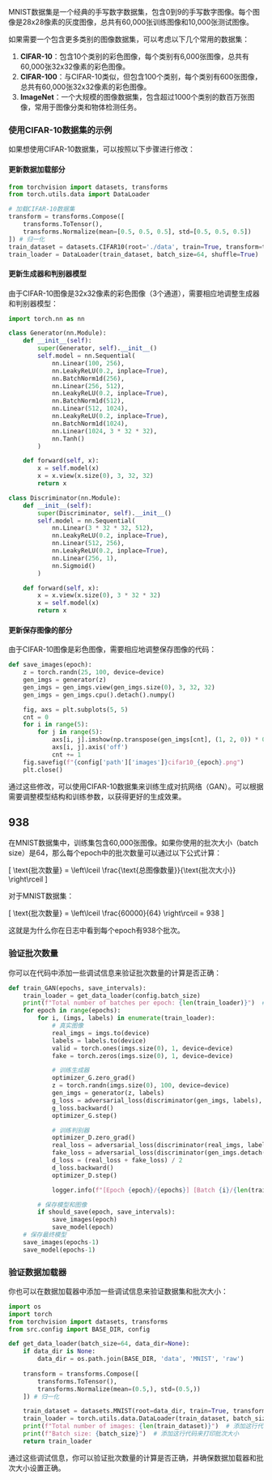 MNIST数据集是一个经典的手写数字数据集，包含0到9的手写数字图像。每个图像是28x28像素的灰度图像，总共有60,000张训练图像和10,000张测试图像。

如果需要一个包含更多类别的图像数据集，可以考虑以下几个常用的数据集：

1. **CIFAR-10**：包含10个类别的彩色图像，每个类别有6,000张图像，总共有60,000张32x32像素的彩色图像。
2. **CIFAR-100**：与CIFAR-10类似，但包含100个类别，每个类别有600张图像，总共有60,000张32x32像素的彩色图像。
3. **ImageNet**：一个大规模的图像数据集，包含超过1000个类别的数百万张图像，常用于图像分类和物体检测任务。

### 使用CIFAR-10数据集的示例

如果想使用CIFAR-10数据集，可以按照以下步骤进行修改：

#### 更新数据加载部分
```python
from torchvision import datasets, transforms
from torch.utils.data import DataLoader

# 加载CIFAR-10数据集
transform = transforms.Compose([
    transforms.ToTensor(),
    transforms.Normalize(mean=[0.5, 0.5, 0.5], std=[0.5, 0.5, 0.5])
]) # 归一化
train_dataset = datasets.CIFAR10(root='./data', train=True, transform=transform, download=True)
train_loader = DataLoader(train_dataset, batch_size=64, shuffle=True)
```

#### 更新生成器和判别器模型
由于CIFAR-10图像是32x32像素的彩色图像（3个通道），需要相应地调整生成器和判别器模型：

```python
import torch.nn as nn

class Generator(nn.Module):
    def __init__(self):
        super(Generator, self).__init__()
        self.model = nn.Sequential(
            nn.Linear(100, 256),
            nn.LeakyReLU(0.2, inplace=True),
            nn.BatchNorm1d(256),
            nn.Linear(256, 512),
            nn.LeakyReLU(0.2, inplace=True),
            nn.BatchNorm1d(512),
            nn.Linear(512, 1024),
            nn.LeakyReLU(0.2, inplace=True),
            nn.BatchNorm1d(1024),
            nn.Linear(1024, 3 * 32 * 32),
            nn.Tanh()
        )

    def forward(self, x):
        x = self.model(x)
        x = x.view(x.size(0), 3, 32, 32)
        return x

class Discriminator(nn.Module):
    def __init__(self):
        super(Discriminator, self).__init__()
        self.model = nn.Sequential(
            nn.Linear(3 * 32 * 32, 512),
            nn.LeakyReLU(0.2, inplace=True),
            nn.Linear(512, 256),
            nn.LeakyReLU(0.2, inplace=True),
            nn.Linear(256, 1),
            nn.Sigmoid()
        )

    def forward(self, x):
        x = x.view(x.size(0), 3 * 32 * 32)
        x = self.model(x)
        return x
```

#### 更新保存图像的部分
由于CIFAR-10图像是彩色图像，需要相应地调整保存图像的代码：

```python
def save_images(epoch):
    z = torch.randn(25, 100, device=device)
    gen_imgs = generator(z)
    gen_imgs = gen_imgs.view(gen_imgs.size(0), 3, 32, 32)
    gen_imgs = gen_imgs.cpu().detach().numpy()

    fig, axs = plt.subplots(5, 5)
    cnt = 0
    for i in range(5):
        for j in range(5):
            axs[i, j].imshow(np.transpose(gen_imgs[cnt], (1, 2, 0)) * 0.5 + 0.5)  # 反归一化
            axs[i, j].axis('off')
            cnt += 1
    fig.savefig(f"{config['path']['images']}cifar10_{epoch}.png")
    plt.close()
```

通过这些修改，可以使用CIFAR-10数据集来训练生成对抗网络（GAN）。可以根据需要调整模型结构和训练参数，以获得更好的生成效果。


## 938

在MNIST数据集中，训练集包含60,000张图像。如果你使用的批次大小（batch size）是64，那么每个epoch中的批次数量可以通过以下公式计算：

\[ \text{批次数量} = \left\lceil \frac{\text{总图像数量}}{\text{批次大小}} \right\rceil \]

对于MNIST数据集：

\[ \text{批次数量} = \left\lceil \frac{60000}{64} \right\rceil = 938 \]

这就是为什么你在日志中看到每个epoch有938个批次。

### 验证批次数量
你可以在代码中添加一些调试信息来验证批次数量的计算是否正确：

```python
def train_GAN(epochs, save_intervals):
    train_loader = get_data_loader(config.batch_size)
    print(f"Total number of batches per epoch: {len(train_loader)}")  # 添加这行代码来打印每个epoch的批次数量
    for epoch in range(epochs):
        for i, (imgs, labels) in enumerate(train_loader):
            # 真实图像
            real_imgs = imgs.to(device)
            labels = labels.to(device)
            valid = torch.ones(imgs.size(0), 1, device=device)
            fake = torch.zeros(imgs.size(0), 1, device=device)

            # 训练生成器
            optimizer_G.zero_grad()
            z = torch.randn(imgs.size(0), 100, device=device)
            gen_imgs = generator(z, labels)
            g_loss = adversarial_loss(discriminator(gen_imgs, labels), valid)
            g_loss.backward()
            optimizer_G.step()

            # 训练判别器
            optimizer_D.zero_grad()
            real_loss = adversarial_loss(discriminator(real_imgs, labels), valid)
            fake_loss = adversarial_loss(discriminator(gen_imgs.detach(), labels), fake)
            d_loss = (real_loss + fake_loss) / 2
            d_loss.backward()
            optimizer_D.step()

            logger.info(f"[Epoch {epoch}/{epochs}] [Batch {i}/{len(train_loader)}] [D loss: {d_loss.item()}] [G loss: {g_loss.item()}]")

        # 保存模型和图像
        if should_save(epoch, save_intervals):
            save_images(epoch)
            save_model(epoch)
    # 保存最终模型
    save_images(epochs-1)
    save_model(epochs-1)
```

### 验证数据加载器
你也可以在数据加载器中添加一些调试信息来验证数据集和批次大小：

```python
import os
import torch
from torchvision import datasets, transforms
from src.config import BASE_DIR, config

def get_data_loader(batch_size=64, data_dir=None):
    if data_dir is None:
        data_dir = os.path.join(BASE_DIR, 'data', 'MNIST', 'raw')
    
    transform = transforms.Compose([
        transforms.ToTensor(),
        transforms.Normalize(mean=(0.5,), std=(0.5,))
    ]) # 归一化

    train_dataset = datasets.MNIST(root=data_dir, train=True, transform=transform, download=True)
    train_loader = torch.utils.data.DataLoader(train_dataset, batch_size=batch_size, shuffle=True)
    print(f"Total number of images: {len(train_dataset)}")  # 添加这行代码来打印总图像数量
    print(f"Batch size: {batch_size}")  # 添加这行代码来打印批次大小
    return train_loader
```

通过这些调试信息，你可以验证批次数量的计算是否正确，并确保数据加载器和批次大小设置正确。